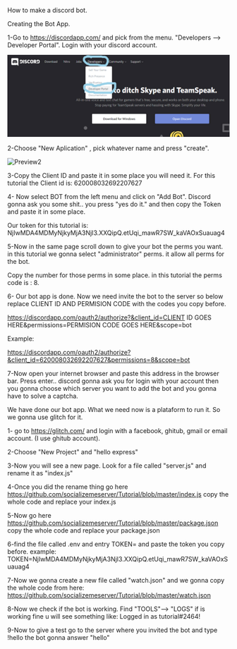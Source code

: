 How to make a discord bot.


Creating the Bot App.

1-Go to https://discordapp.com/    and pick from the menu.  "Developers --> Developer Portal".  Login with your discord account.
 
![Preview](https://raw.githubusercontent.com/socializemeserver/Tutorial/master/01.png)



2-Choose "New Aplication" , pick whatever name and press "create".

![Preview2](https://raw.githubusercontent.com/socializemeserver/Tutorial/master/02.jpeg)


3-Copy the Client ID and paste it in some place  you will need it. For this tutorial the Client id is: 620008032692207627

4- Now select BOT from the left menu and click on "Add Bot". Discord gonna ask you some shit.. you press "yes do it." and then copy the Token and paste it in some 
place.

Our token for this tutorial is: NjIwMDA4MDMyNjkyMjA3NjI3.XXQipQ.etUqi_mawR7SW_kaVAOxSuauag4

5-Now in the same page scroll down to give your bot the perms you want. in this tutorial we gonna select "administrator" perms. it allow all perms for the bot.

Copy the number for those perms in some place. in this tutorial the perms code is : 8.

6- Our bot app is done. Now we need invite the bot to the server so below replace CLIENT ID AND PERMISION CODE with the codes you copy before.

https://discordapp.com/oauth2/authorize?&client_id=CLIENT ID GOES HERE&permissions=PERMISION CODE GOES HERE&scope=bot 

Example:

https://discordapp.com/oauth2/authorize?&client_id=620008032692207627&permissions=8&scope=bot 

7-Now open your internet browser and paste this address in the browser bar. Press enter.. discord gonna ask you for login with your account then you gonna choose
which server you want to add the bot and you gonna have to solve a captcha.


We have done our bot app. What we need now is a plataform to run it. So we gonna use glitch for it.

1- go to https://glitch.com/ and login with a facebook, ghitub, gmail or email account. (I use ghitub account).

2-Choose "New Project" and "hello express" 

3-Now you will see a new page. Look for a file called "server.js" and rename it as "index.js"

4-Once you did the rename thing go here https://github.com/socializemeserver/Tutorial/blob/master/index.js  copy the whole code and replace your index.js

5-Now go here https://github.com/socializemeserver/Tutorial/blob/master/package.json copy the whole code and replace your package.json

6-find the file called .env and entry TOKEN= and paste the token you copy before.
example:
TOKEN=NjIwMDA4MDMyNjkyMjA3NjI3.XXQipQ.etUqi_mawR7SW_kaVAOxSuauag4

7-Now we gonna create a new file called "watch.json" and we gonna copy the whole code from here: https://github.com/socializemeserver/Tutorial/blob/master/watch.json

8-Now we check if the bot is working. Find "TOOLS"--> "LOGS"  if is working fine u will see something like: Logged in as tutorial#2464!

9-Now to give a test go to the server where you invited the bot and type !hello  the bot gonna answer "hello"

